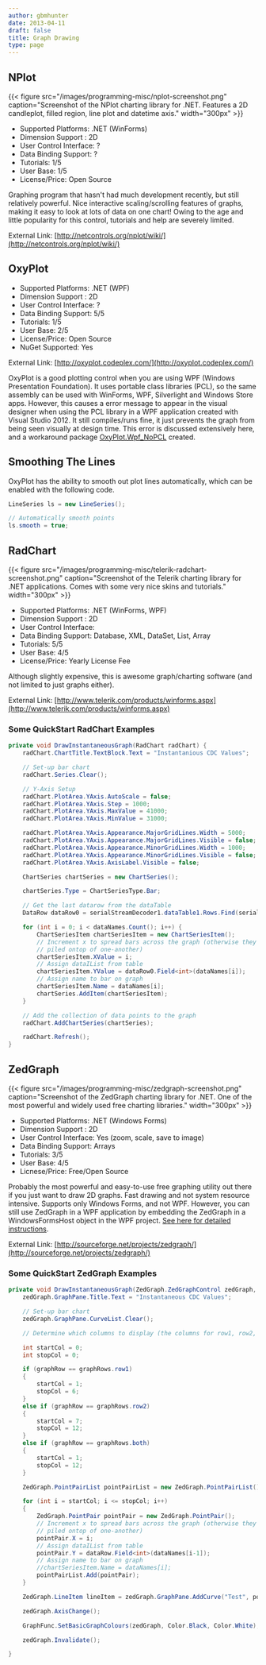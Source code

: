 ```yaml
---
author: gbmhunter
date: 2013-04-11
draft: false
title: Graph Drawing
type: page
---
```


## NPlot

{{< figure src="/images/programming-misc/nplot-screenshot.png" caption="Screenshot of the NPlot charting library for .NET. Features a 2D candleplot, filled region, line plot and datetime axis."  width="300px" >}}

* Supported Platforms: .NET (WinForms)
* Dimension Support : 2D
* User Control Interface: ?
* Data Binding Support: ?
* Tutorials: 1/5
* User Base: 1/5
* License/Price: Open Source

Graphing program that hasn't had much development recently, but still relatively powerful. Nice interactive scaling/scrolling features of graphs, making it easy to look at lots of data on one chart! Owing to the age and little popularity for this control, tutorials and help are severely limited.

External Link: [http://netcontrols.org/nplot/wiki/](http://netcontrols.org/nplot/wiki/)

## OxyPlot

* Supported Platforms: .NET (WPF)
* Dimension Support : 2D
* User Control Interface: ?
* Data Binding Support: 5/5
* Tutorials: 1/5
* User Base: 2/5
* License/Price: Open Source
* NuGet Supported: Yes

External Link: [http://oxyplot.codeplex.com/](http://oxyplot.codeplex.com/)

OxyPlot is a good plotting control when you are using WPF (Windows Presentation Foundation). It uses portable class libraries (PCL), so the same assembly can be used with WinForms, WPF, Silverlight and Windows Store apps. However, this causes a error message to appear in the visual designer when using the PCL library in a WPF application created with Visual Studio 2012. It still compiles/runs fine, it just prevents the graph from being seen visually at design time. This error is discussed extensively here, and a workaround package [OxyPlot.Wpf_NoPCL](http://nuget.org/packages/OxyPlot.Wpf_NoPCL/) created.

## Smoothing The Lines

OxyPlot has the ability to smooth out plot lines automatically, which can be enabled with the following code.

```c#    
LineSeries ls = new LineSeries();

// Automatically smooth points
ls.smooth = true;
```

## RadChart

{{< figure src="/images/programming-misc/telerik-radchart-screenshot.png" caption="Screenshot of the Telerik charting library for .NET applications. Comes with some very nice skins and tutorials."  width="300px" >}}

* Supported Platforms: .NET (WinForms, WPF)
* Dimension Support : 2D
* User Control Interface:
* Data Binding Support: Database, XML, DataSet, List, Array
* Tutorials: 5/5
* User Base: 4/5
* License/Price: Yearly License Fee

Although slightly expensive, this is awesome graph/charting software (and not limited to just graphs either).

External Link: [http://www.telerik.com/products/winforms.aspx](http://www.telerik.com/products/winforms.aspx)

### Some QuickStart RadChart Examples

```c#    
private void DrawInstantaneousGraph(RadChart radChart) {
    radChart.ChartTitle.TextBlock.Text = "Instantanious CDC Values";

    // Set-up bar chart
    radChart.Series.Clear();

    // Y-Axis Setup
    radChart.PlotArea.YAxis.AutoScale = false;
    radChart.PlotArea.YAxis.Step = 1000;
    radChart.PlotArea.YAxis.MaxValue = 41000;
    radChart.PlotArea.YAxis.MinValue = 31000;

    radChart.PlotArea.YAxis.Appearance.MajorGridLines.Width = 5000;
    radChart.PlotArea.YAxis.Appearance.MajorGridLines.Visible = false;
    radChart.PlotArea.YAxis.Appearance.MinorGridLines.Width = 1000;
    radChart.PlotArea.YAxis.Appearance.MinorGridLines.Visible = false;
    radChart.PlotArea.YAxis.AxisLabel.Visible = false;

    ChartSeries chartSeries = new ChartSeries();

    chartSeries.Type = ChartSeriesType.Bar;

    // Get the last datarow from the dataTable
    DataRow dataRow0 = serialStreamDecoder1.dataTable1.Rows.Find(serialStreamDecoder1.dataTable1.Rows.Count - 1);

    for (int i = 0; i < dataNames.Count(); i++) {
        ChartSeriesItem chartSeriesItem = new ChartSeriesItem();
        // Increment x to spread bars across the graph (otherwise they will be
        // piled ontop of one-another)
        chartSeriesItem.XValue = i;
        // Assign dataIList from table
        chartSeriesItem.YValue = dataRow0.Field<int>(dataNames[i]);
        // Assign name to bar on graph
        chartSeriesItem.Name = dataNames[i];
        chartSeries.AddItem(chartSeriesItem);
    }

    // Add the collection of data points to the graph
    radChart.AddChartSeries(chartSeries);

    radChart.Refresh();
}
```

## ZedGraph

{{< figure src="/images/programming-misc/zedgraph-screenshot.png" caption="Screenshot of the ZedGraph charting library for .NET. One of the most powerful and widely used free charting libraries."  width="300px" >}}

* Supported Platforms: .NET (Windows Forms)
* Dimension Support : 2D
* User Control Interface: Yes (zoom, scale, save to image)
* Data Binding Support: Arrays
* Tutorials: 3/5
* User Base: 4/5
* Licnese/Price: Free/Open Source

Probably the most powerful and easy-to-use free graphing utility out there if you just want to draw 2D graphs. Fast drawing and not system resource intensive. Supports only Windows Forms, and not WPF. However, you can still use ZedGraph in a WPF application by embedding the ZedGraph in a WindowsFormsHost object in the WPF project. [See here for detailed instructions](http://hintdesk.com/wpf-use-zedgraph-in-wpf-application/).

External Link: [http://sourceforge.net/projects/zedgraph/](http://sourceforge.net/projects/zedgraph/)

### Some QuickStart ZedGraph Examples

```c#
private void DrawInstantaneousGraph(ZedGraph.ZedGraphControl zedGraph, DataRow dataRow, graphRows graphRow) {
    zedGraph.GraphPane.Title.Text = "Instantaneous CDC Values";

    // Set-up bar chart
    zedGraph.GraphPane.CurveList.Clear();

    // Determine which columns to display (the columns for row1, row2, or both)

    int startCol = 0;
    int stopCol = 0;

    if (graphRow == graphRows.row1)
    {
        startCol = 1;
        stopCol = 6;
    }
    else if (graphRow == graphRows.row2)
    {
        startCol = 7;
        stopCol = 12;
    }
    else if (graphRow == graphRows.both)
    {
        startCol = 1;
        stopCol = 12;
    }

    ZedGraph.PointPairList pointPairList = new ZedGraph.PointPairList();

    for (int i = startCol; i <= stopCol; i++)
    {
        ZedGraph.PointPair pointPair = new ZedGraph.PointPair();
        // Increment x to spread bars across the graph (otherwise they will be
        // piled ontop of one-another)
        pointPair.X = i;
        // Assign dataIList from table
        pointPair.Y = dataRow.Field<int>(dataNames[i-1]);
        // Assign name to bar on graph
        //chartSeriesItem.Name = dataNames[i];
        pointPairList.Add(pointPair);
    }

    ZedGraph.LineItem lineItem = zedGraph.GraphPane.AddCurve("Test", pointPairList, Color.White);

    zedGraph.AxisChange();

    GraphFunc.SetBasicGraphColours(zedGraph, Color.Black, Color.White);

    zedGraph.Invalidate();

}
```